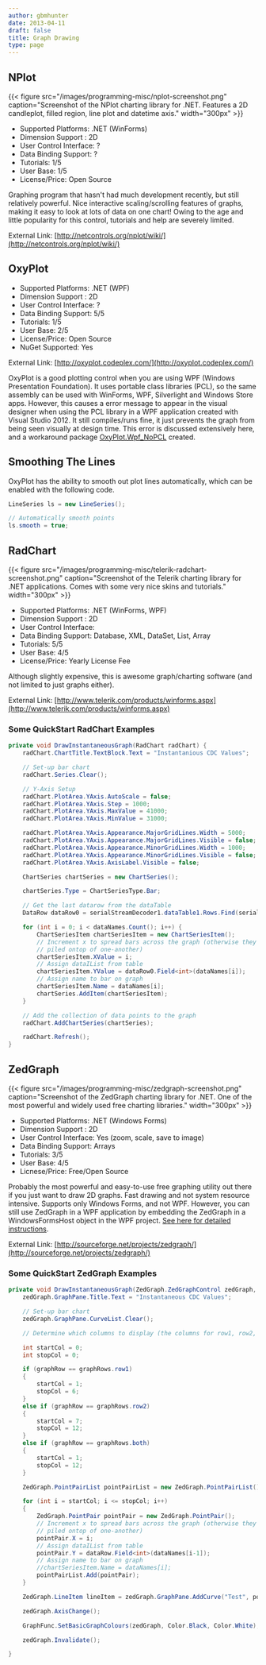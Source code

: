 ```yaml
---
author: gbmhunter
date: 2013-04-11
draft: false
title: Graph Drawing
type: page
---
```


## NPlot

{{< figure src="/images/programming-misc/nplot-screenshot.png" caption="Screenshot of the NPlot charting library for .NET. Features a 2D candleplot, filled region, line plot and datetime axis."  width="300px" >}}

* Supported Platforms: .NET (WinForms)
* Dimension Support : 2D
* User Control Interface: ?
* Data Binding Support: ?
* Tutorials: 1/5
* User Base: 1/5
* License/Price: Open Source

Graphing program that hasn't had much development recently, but still relatively powerful. Nice interactive scaling/scrolling features of graphs, making it easy to look at lots of data on one chart! Owing to the age and little popularity for this control, tutorials and help are severely limited.

External Link: [http://netcontrols.org/nplot/wiki/](http://netcontrols.org/nplot/wiki/)

## OxyPlot

* Supported Platforms: .NET (WPF)
* Dimension Support : 2D
* User Control Interface: ?
* Data Binding Support: 5/5
* Tutorials: 1/5
* User Base: 2/5
* License/Price: Open Source
* NuGet Supported: Yes

External Link: [http://oxyplot.codeplex.com/](http://oxyplot.codeplex.com/)

OxyPlot is a good plotting control when you are using WPF (Windows Presentation Foundation). It uses portable class libraries (PCL), so the same assembly can be used with WinForms, WPF, Silverlight and Windows Store apps. However, this causes a error message to appear in the visual designer when using the PCL library in a WPF application created with Visual Studio 2012. It still compiles/runs fine, it just prevents the graph from being seen visually at design time. This error is discussed extensively here, and a workaround package [OxyPlot.Wpf_NoPCL](http://nuget.org/packages/OxyPlot.Wpf_NoPCL/) created.

## Smoothing The Lines

OxyPlot has the ability to smooth out plot lines automatically, which can be enabled with the following code.

```c#    
LineSeries ls = new LineSeries();

// Automatically smooth points
ls.smooth = true;
```

## RadChart

{{< figure src="/images/programming-misc/telerik-radchart-screenshot.png" caption="Screenshot of the Telerik charting library for .NET applications. Comes with some very nice skins and tutorials."  width="300px" >}}

* Supported Platforms: .NET (WinForms, WPF)
* Dimension Support : 2D
* User Control Interface:
* Data Binding Support: Database, XML, DataSet, List, Array
* Tutorials: 5/5
* User Base: 4/5
* License/Price: Yearly License Fee

Although slightly expensive, this is awesome graph/charting software (and not limited to just graphs either).

External Link: [http://www.telerik.com/products/winforms.aspx](http://www.telerik.com/products/winforms.aspx)

### Some QuickStart RadChart Examples

```c#    
private void DrawInstantaneousGraph(RadChart radChart) {
    radChart.ChartTitle.TextBlock.Text = "Instantanious CDC Values";

    // Set-up bar chart
    radChart.Series.Clear();

    // Y-Axis Setup
    radChart.PlotArea.YAxis.AutoScale = false;
    radChart.PlotArea.YAxis.Step = 1000;
    radChart.PlotArea.YAxis.MaxValue = 41000;
    radChart.PlotArea.YAxis.MinValue = 31000;

    radChart.PlotArea.YAxis.Appearance.MajorGridLines.Width = 5000;
    radChart.PlotArea.YAxis.Appearance.MajorGridLines.Visible = false;
    radChart.PlotArea.YAxis.Appearance.MinorGridLines.Width = 1000;
    radChart.PlotArea.YAxis.Appearance.MinorGridLines.Visible = false;
    radChart.PlotArea.YAxis.AxisLabel.Visible = false;

    ChartSeries chartSeries = new ChartSeries();

    chartSeries.Type = ChartSeriesType.Bar;

    // Get the last datarow from the dataTable
    DataRow dataRow0 = serialStreamDecoder1.dataTable1.Rows.Find(serialStreamDecoder1.dataTable1.Rows.Count - 1);

    for (int i = 0; i < dataNames.Count(); i++) {
        ChartSeriesItem chartSeriesItem = new ChartSeriesItem();
        // Increment x to spread bars across the graph (otherwise they will be
        // piled ontop of one-another)
        chartSeriesItem.XValue = i;
        // Assign dataIList from table
        chartSeriesItem.YValue = dataRow0.Field<int>(dataNames[i]);
        // Assign name to bar on graph
        chartSeriesItem.Name = dataNames[i];
        chartSeries.AddItem(chartSeriesItem);
    }

    // Add the collection of data points to the graph
    radChart.AddChartSeries(chartSeries);

    radChart.Refresh();
}
```

## ZedGraph

{{< figure src="/images/programming-misc/zedgraph-screenshot.png" caption="Screenshot of the ZedGraph charting library for .NET. One of the most powerful and widely used free charting libraries."  width="300px" >}}

* Supported Platforms: .NET (Windows Forms)
* Dimension Support : 2D
* User Control Interface: Yes (zoom, scale, save to image)
* Data Binding Support: Arrays
* Tutorials: 3/5
* User Base: 4/5
* Licnese/Price: Free/Open Source

Probably the most powerful and easy-to-use free graphing utility out there if you just want to draw 2D graphs. Fast drawing and not system resource intensive. Supports only Windows Forms, and not WPF. However, you can still use ZedGraph in a WPF application by embedding the ZedGraph in a WindowsFormsHost object in the WPF project. [See here for detailed instructions](http://hintdesk.com/wpf-use-zedgraph-in-wpf-application/).

External Link: [http://sourceforge.net/projects/zedgraph/](http://sourceforge.net/projects/zedgraph/)

### Some QuickStart ZedGraph Examples

```c#
private void DrawInstantaneousGraph(ZedGraph.ZedGraphControl zedGraph, DataRow dataRow, graphRows graphRow) {
    zedGraph.GraphPane.Title.Text = "Instantaneous CDC Values";

    // Set-up bar chart
    zedGraph.GraphPane.CurveList.Clear();

    // Determine which columns to display (the columns for row1, row2, or both)

    int startCol = 0;
    int stopCol = 0;

    if (graphRow == graphRows.row1)
    {
        startCol = 1;
        stopCol = 6;
    }
    else if (graphRow == graphRows.row2)
    {
        startCol = 7;
        stopCol = 12;
    }
    else if (graphRow == graphRows.both)
    {
        startCol = 1;
        stopCol = 12;
    }

    ZedGraph.PointPairList pointPairList = new ZedGraph.PointPairList();

    for (int i = startCol; i <= stopCol; i++)
    {
        ZedGraph.PointPair pointPair = new ZedGraph.PointPair();
        // Increment x to spread bars across the graph (otherwise they will be
        // piled ontop of one-another)
        pointPair.X = i;
        // Assign dataIList from table
        pointPair.Y = dataRow.Field<int>(dataNames[i-1]);
        // Assign name to bar on graph
        //chartSeriesItem.Name = dataNames[i];
        pointPairList.Add(pointPair);
    }

    ZedGraph.LineItem lineItem = zedGraph.GraphPane.AddCurve("Test", pointPairList, Color.White);

    zedGraph.AxisChange();

    GraphFunc.SetBasicGraphColours(zedGraph, Color.Black, Color.White);

    zedGraph.Invalidate();

}
```